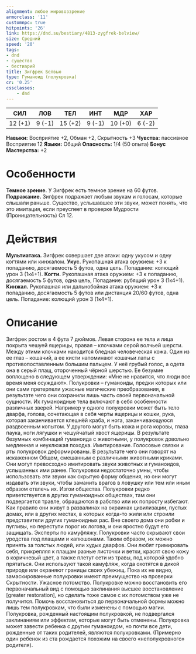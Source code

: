 ```yaml
---
alignment: любое мировоззрение
armorclass: '11'
customnpc: true
hitpoints: '26'
link: https://dnd.su/bestiary/4813-zygfrek-belview/
size: Средний
speed: '20'
tags:
- dnd
- существо
- бестиарий
title: Зигфрек Белвью
type: Гуманоид (полукровка)
cr: '0.25'
cssclasses:
    - dnd
---
```



| СИЛ | ЛОВ | ТЕЛ | ИНТ | МДР | ХАР |
|---|---|---|---|---|---|
| 12 (+1) | 9 (-1) | 15 (+2) | 9 (-1) | 10 (+0) | 6 (-2) |
**Навыки:** Восприятие +2, Обман +2, Скрытность +3
**Чувства:** пассивное Восприятие 12
**Языки:** Общий
**Опасность:** 1/4 (50 опыта)
**Бонус Мастерства:** +2


# Особенности
**Темное зрение.** У Зигфрек есть темное зрение на 60 футов.
**Подражание.** Зигфрек подражает любым звукам и голосам, которые слышали раньше. Существо, услышавшее эти звуки, может понять, что это имитация, если преуспеет в проверке Мудрости (Проницательность) Сл 12.


# Действия
**Мультиатака.** Зигфрек совершает две атаки: одну укусом и одну когтями или кинжалом.
**Укус.** Рукопашная атака оружием: +3 к попаданию, досягаемость 5 футов, одна цель. Попадание: колющий урон 3 (1к4+1).
**Когти.** Рукопашная атака оружием: +3 к попаданию, досягаемость 5 футов, одна цель, Попадание: рубящий урон 3 (1к4+1).
**Кинжал.** Рукопашная или дальнобойная атака оружием: +3 к попаданию, досягаемость 5 футов или дистанция 20/60 футов, одна цель. Попадание: колющий урон 3 (1к4+1).


# Описание
Зигфрек ростом в 4 фута 7 дюймов. Левая сторона ее тела и лица покрыта чешуей ящерицы, правая – клочками серой волчьей шерсти. Между этими клочками находится бледная человеческая кожа. Один из ее глаз – кошачий, а ее кисти напоминают кошачьи лапы с противопоставленным большим пальцем. У неё грубый голос, а одета она в серый плащ, отороченный чёрной шерстью. Ее безумие воплощено в следующем утверждении: «Мне не нравится, что люди все время меня осуждают». Полукровки – гуманоиды, предки которых или они сами претерпели ужасные магические преобразования, в результате чего они сохранили лишь часть своей первоначальной сущности. Их гуманоидные тела включают в себя особенности различных зверей. Например у одного полукровки может быть тело дварфа, голова, сочетающая в себя черты ящерицы и кошки, рука, которая заканчивается клешнёй краба, и нога, заканчивающуюся раздвоенным копытом. У другого могут быть кожа и рога коровы, глаза паука, ноги лягушки и чешуйчатый хвост ящерицы. В результате безумных комбинаций гуманоида с животными, у полукровок довольно медленная и неуклюжая походка. Имитирование. Голосовые связки и рты полукровок деформированы. В результате чего они говорят на искаженном Общем, смешанным с различными животными криками. Они могут превосходно имитировать звуки животных и гуманоидов, услышанных ими ранее. Полукровки недостаточно умны, чтобы использовать эти звуки как скрытую форму общения, но они могут издавать эти звуки, чтобы заманить врагов в ловушку или тем или иным образом отвлечь их. Изгои общества. Полукровки редко приветствуется в других гуманоидных обществах, там они подвергается травле, обращаются в рабство или их попросту избегают. Как правило они живут в развалинах на окраинах цивилизации, пустых домах, или в других местах, в которых когда-то жили или строили представители других гуманоидных рас. Вне своего дома они робки и пугливы, но переступи порог их логова, и они яростно будут его защищать. Эксперты по камуфляжу. Полукровки часто скрывают свои уродства под плащами и капюшонами. Таким образом, их можно принять за толстых людей, или худых дварфов. Они любят гримировать себя, прикрепляя к плащам разные листочки и ветки, красят свою кожу в коричневый цвет, а также плетут сети из травы, под которой удобно прятаться. Они используют такой камуфляж, когда охотятся в дикой природе или охраняют границы своих убежищ. Пока их не видно, замаскированные полукровки имеют преимущество на проверки Скрытности. Ужасное потомство. Полукровке можно восстановить его первоначальный вид с помощью заклинания высшее восстановление [greater restoration], но сделать тоже самое с их потомством уже не получится. Помочь восстановиться до первоначальной формы можно лишь тем полукровкам, что были изменены с помощью магии. Полукровка, рожденный настоящим полукровкой, не подвергался заклинаниям или эффектам, которые могут быть отменены. Полукровка может завести ребенка с другим гуманоидом, но почти все дети, рожденные от таких родителей, являются полукровками. (Примерно один ребенок из ста рождается похожим на своего «неполукровного» родителя).